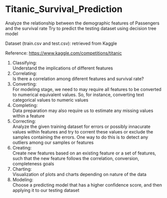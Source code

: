 # Titanic_Survival_Prediction
Analyze the relationship between the demographic features of Passengers and the survival rate
Try to predict the testing dataset using decision tree model

Dataset (train.csv and test.csv): retrieved from Kaggle

Reference: https://www.kaggle.com/competitions/titanic

1. Classifying:   
Understand the implications of different features
2. Correlating:   
Is there a correlation among diferent features and survival rate?
3. Converting:   
For modeling stage, we need to may require all features to be converted to numerical equivalent values. So, for instance, converting text categorical values to numeric values
4. Completing:   
Data preparation may also require us to estimate any missing values within a feature
5. Correcting:   
Analyze the given training dataset for errors or possibly innacurate values within features and try to corrent these values or exclude the samples containing the errors. One way to do this is to detect any outliers among our samples or features
6. Creating:  
Create new features based on an existing feature or a set of features, such that the new feature follows the correlation, conversion, completeness goals
7. Charting:  
Visualization of plots and charts depending on nature of the data
8. Modeling:  
Choose a predicting model that has a higher confidence score, and then applying it to our testing dataset
